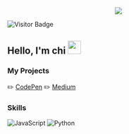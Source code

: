 <div align="center">
  <img src="https://readme-typing-svg.herokuapp.com/?lines=Hello+World!;Welcome+to+my+GitHub+profile&center=true&width=380&height=50">
</div>

![Visitor Badge](https://img.shields.io/badge/dynamic/json?color=informational&label=Visitors&query=value&url=https://api.countapi.xyz/hit/chixxyy.github.io/visits)


## Hello, I'm chi <img src="https://raw.githubusercontent.com/verma-anushka/verma-anushka/master/gifs/wave.gif" width="30px">

### My Projects
✏️ [CodePen](https://codepen.io/chixxyy)
✏️ [Medium](https://medium.com/@chixxyy)

### Skills
![JavaScript](https://img.shields.io/badge/-JavaScript-black?logo=javascript&style=flat) ![Python](https://img.shields.io/badge/-Python-blue?logo=python&style=flat)
